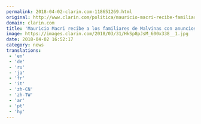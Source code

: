 ```yaml
---
permalink: 2018-04-02-clarin.com-118651269.html
original: http://www.clarin.com/politica/mauricio-macri-recibe-familiares-malvinas-anuncios-nuevos-viajes_0_BJa7x6JiG.html
domain: clarin.com
title: 'Mauricio Macri recibe a los familiares de Malvinas con anuncios de nuevos viajes'
image: https://images.clarin.com/2018/03/31/HkSp8pJsM_600x338__1.jpg
date: 2018-04-02 16:52:17
category: news
translations: 
 - 'en'
 - 'de'
 - 'ru'
 - 'ja'
 - 'fr'
 - 'it'
 - 'zh-CN'
 - 'zh-TW'
 - 'ar'
 - 'pt'
 - 'hy'
---
```


